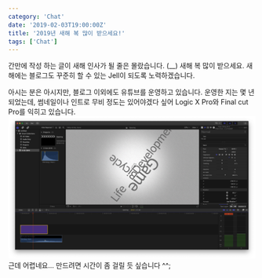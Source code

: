 ```yaml
---
category: 'Chat'
date: '2019-02-03T19:00:00Z'
title: '2019년 새해 복 많이 받으세요!'
tags: ['Chat']
---
```


간만에 작성 하는 글이 새해 인사가 될 줄은 몰랐습니다. (\_\_)
새해 복 많이 받으세요.
새해에는 블로그도 꾸준히 할 수 있는 Jell이 되도록 노력하겠습니다.

아시는 분은 아시지만, 블로그 이외에도 유튜브를 운영하고 있습니다.
운영한 지는 몇 년 되었는데, 썸네일이나 인트로 무비 정도는 있어야겠다 싶어 Logic X Pro와 Final cut Pro를 익히고 있습니다.
![Final cut Pro](images/finalcutpro.png)
근데 어렵네요... 만드려면 시간이 좀 걸릴 듯 싶습니다 ^^;
